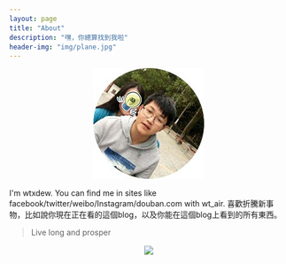 ```yaml
---
layout: page
title: "About"
description: "嘿，你總算找到我啦"
header-img: "img/plane.jpg"
---
```


<center>
    <p><img src="https://raw.githubusercontent.com/wtxdew/wtxdew.github.io/master/img/face.jpg"></p>
</center>

I'm wtxdew. You can find me in sites like facebook/twitter/weibo/Instagram/douban.com with wt_air.
喜歡折騰新事物，比如說你現在正在看的這個blog，以及你能在這個blog上看到的所有東西。

> Live long and prosper

<center>
    <p><img src="http://dreamofbook.qiniudn.com/hacker.png" align="center"></p>
</center>
